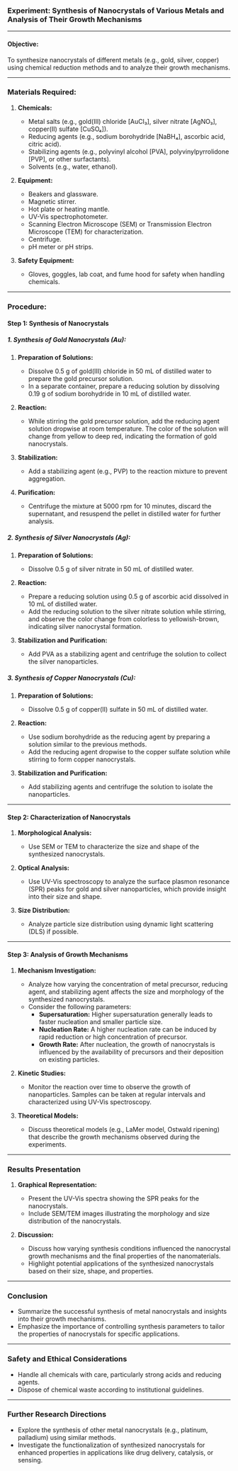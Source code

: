 ### Experiment: Synthesis of Nanocrystals of Various Metals and Analysis of Their Growth Mechanisms

---

#### Objective:
To synthesize nanocrystals of different metals (e.g., gold, silver, copper) using chemical reduction methods and to analyze their growth mechanisms.

---

### Materials Required:

1. **Chemicals:**
   - Metal salts (e.g., gold(III) chloride [AuCl₃], silver nitrate [AgNO₃], copper(II) sulfate [CuSO₄]).
   - Reducing agents (e.g., sodium borohydride [NaBH₄], ascorbic acid, citric acid).
   - Stabilizing agents (e.g., polyvinyl alcohol [PVA], polyvinylpyrrolidone [PVP], or other surfactants).
   - Solvents (e.g., water, ethanol).

2. **Equipment:**
   - Beakers and glassware.
   - Magnetic stirrer.
   - Hot plate or heating mantle.
   - UV-Vis spectrophotometer.
   - Scanning Electron Microscope (SEM) or Transmission Electron Microscope (TEM) for characterization.
   - Centrifuge.
   - pH meter or pH strips.

3. **Safety Equipment:**
   - Gloves, goggles, lab coat, and fume hood for safety when handling chemicals.

---

### Procedure:

#### Step 1: Synthesis of Nanocrystals

##### 1. Synthesis of Gold Nanocrystals (Au):
1. **Preparation of Solutions:**
   - Dissolve 0.5 g of gold(III) chloride in 50 mL of distilled water to prepare the gold precursor solution.
   - In a separate container, prepare a reducing solution by dissolving 0.19 g of sodium borohydride in 10 mL of distilled water.

2. **Reaction:**
   - While stirring the gold precursor solution, add the reducing agent solution dropwise at room temperature. The color of the solution will change from yellow to deep red, indicating the formation of gold nanocrystals.

3. **Stabilization:**
   - Add a stabilizing agent (e.g., PVP) to the reaction mixture to prevent aggregation.

4. **Purification:**
   - Centrifuge the mixture at 5000 rpm for 10 minutes, discard the supernatant, and resuspend the pellet in distilled water for further analysis.

##### 2. Synthesis of Silver Nanocrystals (Ag):
1. **Preparation of Solutions:**
   - Dissolve 0.5 g of silver nitrate in 50 mL of distilled water.

2. **Reaction:**
   - Prepare a reducing solution using 0.5 g of ascorbic acid dissolved in 10 mL of distilled water.
   - Add the reducing solution to the silver nitrate solution while stirring, and observe the color change from colorless to yellowish-brown, indicating silver nanocrystal formation.

3. **Stabilization and Purification:**
   - Add PVA as a stabilizing agent and centrifuge the solution to collect the silver nanoparticles.

##### 3. Synthesis of Copper Nanocrystals (Cu):
1. **Preparation of Solutions:**
   - Dissolve 0.5 g of copper(II) sulfate in 50 mL of distilled water.

2. **Reaction:**
   - Use sodium borohydride as the reducing agent by preparing a solution similar to the previous methods.
   - Add the reducing agent dropwise to the copper sulfate solution while stirring to form copper nanocrystals.

3. **Stabilization and Purification:**
   - Add stabilizing agents and centrifuge the solution to isolate the nanoparticles.

---

#### Step 2: Characterization of Nanocrystals

1. **Morphological Analysis:**
   - Use SEM or TEM to characterize the size and shape of the synthesized nanocrystals.

2. **Optical Analysis:**
   - Use UV-Vis spectroscopy to analyze the surface plasmon resonance (SPR) peaks for gold and silver nanoparticles, which provide insight into their size and shape.

3. **Size Distribution:**
   - Analyze particle size distribution using dynamic light scattering (DLS) if possible.

---

#### Step 3: Analysis of Growth Mechanisms

1. **Mechanism Investigation:**
   - Analyze how varying the concentration of metal precursor, reducing agent, and stabilizing agent affects the size and morphology of the synthesized nanocrystals.
   - Consider the following parameters:
     - **Supersaturation:** Higher supersaturation generally leads to faster nucleation and smaller particle size.
     - **Nucleation Rate:** A higher nucleation rate can be induced by rapid reduction or high concentration of precursor.
     - **Growth Rate:** After nucleation, the growth of nanocrystals is influenced by the availability of precursors and their deposition on existing particles.

2. **Kinetic Studies:**
   - Monitor the reaction over time to observe the growth of nanoparticles. Samples can be taken at regular intervals and characterized using UV-Vis spectroscopy.

3. **Theoretical Models:**
   - Discuss theoretical models (e.g., LaMer model, Ostwald ripening) that describe the growth mechanisms observed during the experiments.

---

### Results Presentation

1. **Graphical Representation:**
   - Present the UV-Vis spectra showing the SPR peaks for the nanocrystals.
   - Include SEM/TEM images illustrating the morphology and size distribution of the nanocrystals.

2. **Discussion:**
   - Discuss how varying synthesis conditions influenced the nanocrystal growth mechanisms and the final properties of the nanomaterials.
   - Highlight potential applications of the synthesized nanocrystals based on their size, shape, and properties.

---

### Conclusion

- Summarize the successful synthesis of metal nanocrystals and insights into their growth mechanisms.
- Emphasize the importance of controlling synthesis parameters to tailor the properties of nanocrystals for specific applications.

---

### Safety and Ethical Considerations

- Handle all chemicals with care, particularly strong acids and reducing agents.
- Dispose of chemical waste according to institutional guidelines.

---

### Further Research Directions

- Explore the synthesis of other metal nanocrystals (e.g., platinum, palladium) using similar methods.
- Investigate the functionalization of synthesized nanocrystals for enhanced properties in applications like drug delivery, catalysis, or sensing.